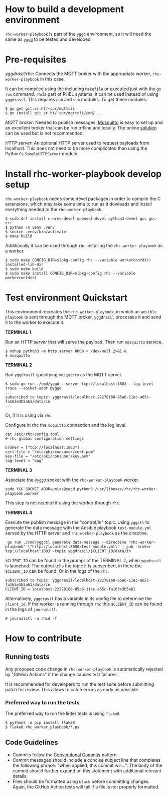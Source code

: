 # How to build a development environment

`rhc-worker-playbook` is part of the `yggd` environment, so it will need the same as [`yggd`](https://github.com/RedHatInsights/yggdrasil/blob/main/CONTRIBUTING.md) to be tested and developed.

# Pre-requisites
*yggdrasil/rhc*: Connects the MQTT broker with the appropriate worker, `rhc-worker-playbook` in this case.

It can be compiled using the including `Makefile` or executed just with the `go run` command. `rhc`is part of RHEL systems, it can be used instead of using `yggdrasil`.
This requires `pub` and `sub` modules. To get these modules:

```console
$ go get git.sr.ht/~spc/mqttcli
$ go install git.sr.ht/~spc/mqttcli/cmd/...
```

*MQTT broker*: Needed to publish messages. [Mosquitto](https://mosquitto.org/) is easy to set up and an excellent broker that can be run offline and locally. The online [solution](https://test.mosquitto.org/) can be used but is not recommended.


*HTTP server*: An optional HTTP server used to request payloads from localhost. This does not need to be more complicated than using the Python's `SimpleHTTPServer` module.

# Install rhc-worker-playbook develop setup

`rhc-worker-playbook` needs some devel packages in order to compile the C extensions, which may take some time to run as it dowloads and install everything needed to the `rhc-worker-playbook`.

```console
$ sudo dnf install c-ares-devel openssl-devel python3-devel gcc gcc-c++
$ python -m venv .venv
$ source .venv/bin/activate
$ make build
```

Additionally it can be used through `rhc` installing the `rhc-worker-playbook` as a worker.

```console
$ sudo make CONFIG_DIR=$(pkg-config rhc --variable workerconfdir) installed-lib-dir
$ sudo make build
$ sudo make install CONFIG_DIR=$(pkg-config rhc --variable workerconfdir)
```

# Test environment Quickstart

This environment recreates the `rhc-worker-playbook`, in which an `ansible playbook` is sent through the MQTT broker, `yggdrasil` processes it and send it to the worker to execute it.


**TERMINAL 1**

Run an *HTTP server* that will serve the payload. Then run `mosquitto` service.

```console
$ nohup python3 -m http.server 8000 > /dev/null 2>&1 &
$ mosquitto
```

**TERMINAL 2**

Run `yggdrasil` specifying `mosquitto` as the MQTT server.

```console
$ sudo go run ./cmd/yggd --server tcp://localhost:1883 --log-level trace --socket-addr @yggd
...
subscribed to topic: yggdrasil/localhost-22278168-85a6-11ec-a65c-fa163e3b5a61/data/in
...
```
Or, if it is using via `rhc`.

Configure in rhc the `moquitto` connection and the log level.

```console
cat /etc/rhc/config.toml
# rhc global configuration settings

broker = ["tcp://localhost:1883"]
cert-file = "/etc/pki/consumer/cert.pem"
key-file = "/etc/pki/consumer/key.pem"
log-level = "bug"
```

**TERMINAL 3**

Associate the `@yggd` socket with the `rhc-worker-playbook` worker.

```console
sudo YGG_SOCKET_ADDR=unix:@yggd python3 /usr/libexec/rhc/rhc-worker-playbook.worker
```
This step is not needed if using the worker through `rhc`.

**TERMINAL 4**

Execute the publish message in the "control/in" topic. Using `yggctl` to generate the data message with the Ansible playbook `test-module.yml` served by the HTTP server and `rhc-worker-playbook` as the directive.

```console
 go run ./cmd/yggctl generate data-message --directive "rhc-worker-playbook" \"http://localhost:8000/test-module.yml\" | pub -broker tcp://localhost:1883 -topic yggdrasil/$CLIENT_ID/data/in
 ```


 `$CLIENT_ID` can be found in the prompr of the TERMINAL 2, when `yggdrasil` is launched. The output tells the topic it is subscribed, in there the `$CLIENT_ID` can be found. Or in the logs of the `rhc`.

 ```console
subscribed to topic: yggdrasil/localhost-22278168-85a6-11ec-a65c-fa163e3b5a61/data/in
CLIENT_ID = localhost-22278168-85a6-11ec-a65c-fa163e3b5a61
 ```

Alternatively, `yggdrasil` has a variable in its config file to determine the `client_id`. If the worker is running through `rhc` this `$CLIENT_ID` can be found in the logs of `journalctl`.

```console
# journalctl -u rhcd -f

```

# How to contribute

 ## Running tests

Any proposed code change in `rhc-worker-playbook` is automatically rejected by
"GitHub Actions" if the change causes test failures.

It is recommended for developers to run the test suite before submitting patch
for review. This allows to catch errors as early as possible.

### Preferred way to run the tests

The preferred way to run the linter tests is using `flake8`.

``` shell
$ python3 -m pip install flake8
$ flake8 rhc_worker_playbook/*.py
```

## Code Guidelines
- Commits follow the [Conventional Commits](https://www.conventionalcommits.org/) pattern.
- Commit messages should include a concise subject line that completes the following phrase: "when applied, this commit will...". The body of the commit should further expand on this statement with additional relevant details.
- Files should be formatted using `black` before committing changes. Again, the
  GitHub Action tests will fail if a file is not properly formatted.
